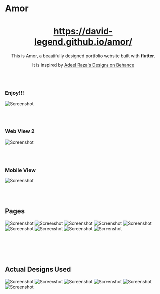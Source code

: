 # Amor

<h1 align="center">
  <a href="https://david-legend.github.io/amor/" target="_blank">https://david-legend.github.io/amor/</a>
</h1>

<p align="center">
    This is Amor, a beautifully designed portfolio website built with <strong>flutter</strong>.
</p>
<p align="center">
    It is inspired by <a href="https://www.behance.net/gallery/95351691/Resume-Design-03" target="_blank">Adeel Raza's Designs on Behance</a>
</p>

<br/><br/>

### Enjoy!!!
![Screenshot](assets/screenshots/amor_cv_1.gif)

<br/><br/>

### Web View 2
![Screenshot](assets/screenshots/amor_cv_2.gif)

<br/><br/>

### Mobile View
![Screenshot](assets/screenshots/amor_cv_mobile.gif)

<br/><br/>

## Pages
![Screenshot](assets/screenshots/actual_header.png)
![Screenshot](assets/screenshots/actual_about.png)
![Screenshot](assets/screenshots/actual_education.png)
![Screenshot](assets/screenshots/actual_experience.png)
![Screenshot](assets/screenshots/actual_experience_2.png)
![Screenshot](assets/screenshots/actual_skills.png)
![Screenshot](assets/screenshots/actual_certifications.png)
![Screenshot](assets/screenshots/actual_portfolio.png)
![Screenshot](assets/screenshots/actual_footer.png)


<br/><br/>
<br/><br/>

## Actual Designs Used

![Screenshot](assets/screenshots/amor_typography.png)
![Screenshot](assets/screenshots/amor_home.png)
![Screenshot](assets/screenshots/amor_about.png)
![Screenshot](assets/screenshots/amor_resume.png)
![Screenshot](assets/screenshots/amor_experience.png)
![Screenshot](assets/screenshots/amor_contact.png)